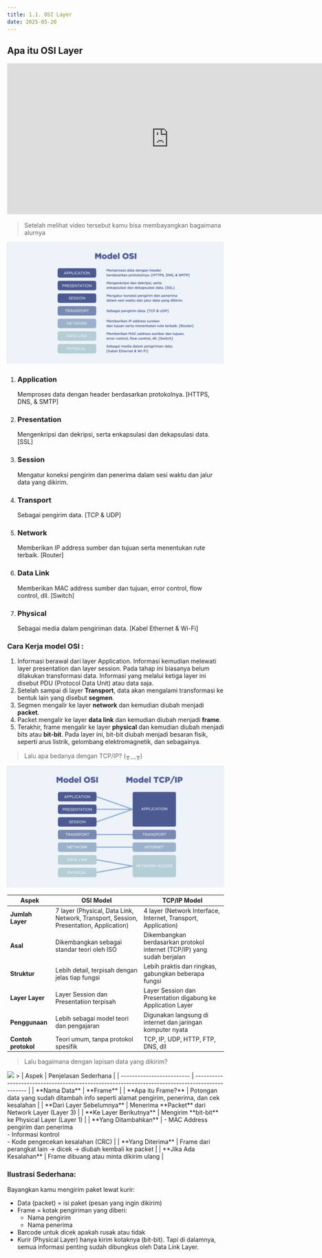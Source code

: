 ```yaml
---
title: 1.1. OSI Layer
date: 2025-05-20
---
```


## Apa itu OSI Layer

<iframe width="750" height="350" 
  src="https://www.youtube.com/embed/UJn-fbxWbGs" 
  title="OSI Layers" 
  frameborder="0" 
  allow="accelerometer; autoplay; clipboard-write; encrypted-media; gyroscope; picture-in-picture" 
  allowfullscreen>
</iframe>

>Setelah melihat video tersebut kamu bisa membayangkan bagaimana alurnya
>
![OSI](OSI.png)
>
1. ### Application
    Memproses data dengan header berdasarkan protokolnya.
    [HTTPS, DNS, & SMTP]
2. ### Presentation
    Mengenkripsi dan dekripsi, serta enkapsulasi dan dekapsulasi data.
    [SSL]

3. ### Session
    Mengatur koneksi pengirim dan penerima dalam sesi waktu dan jalur data yang dikirim.

4. ### Transport
    Sebagai pengirim data.
    [TCP & UDP]

5. ### Network
    Memberikan IP address sumber dan tujuan serta menentukan rute terbaik.
    [Router]

6. ### Data Link
    Memberikan MAC address sumber dan tujuan, error control, flow control, dll.
    [Switch]

7. ### Physical
    Sebagai media dalam pengiriman data.
    [Kabel Ethernet & Wi-Fi]
>
### Cara Kerja model OSI :
1. Informasi berawal dari layer Application. Informasi kemudian melewati layer presentation dan layer session. Pada tahap ini biasanya belum dilakukan transformasi data. Informasi yang melalui ketiga layer ini disebut PDU (Protocol Data Unit) atau data saja.
2. Setelah sampai di layer **Transport**, data akan mengalami transformasi ke bentuk lain yang disebut **segmen**.
3. Segmen mengalir ke layer **network** dan kemudian diubah menjadi **packet**.
4. Packet mengalir ke layer **data link** dan kemudian diubah menjadi **frame**.
5. Terakhir, frame mengalir ke layer **physical** dan kemudian diubah menjadi bits atau **bit-bit**.
    Pada layer ini, bit-bit diubah menjadi besaran fisik, seperti arus listrik, gelombang elektromagnetik, dan sebagainya.
>
> Lalu apa bedanya dengan TCP/IP? (╥﹏╥)
>
![TCP-IP](TCP-IP.png)

| Aspek               | OSI Model                                                                             | TCP/IP Model                                                            |
| ------------------- | ------------------------------------------------------------------------------------- | ----------------------------------------------------------------------- |
| **Jumlah Layer**    | 7 layer (Physical, Data Link, Network, Transport, Session, Presentation, Application) | 4 layer (Network Interface, Internet, Transport, Application)           |
| **Asal**            | Dikembangkan sebagai standar teori oleh ISO                                           | Dikembangkan berdasarkan protokol internet (TCP/IP) yang sudah berjalan |
| **Struktur**        | Lebih detail, terpisah dengan jelas tiap fungsi                                       | Lebih praktis dan ringkas, gabungkan beberapa fungsi                    |
| **Layer Layer**     | Layer Session dan Presentation terpisah                                               | Layer Session dan Presentation digabung ke Application Layer            |
| **Penggunaan**      | Lebih sebagai model teori dan pengajaran                                              | Digunakan langsung di internet dan jaringan komputer nyata              |
| **Contoh protokol** | Teori umum, tanpa protokol spesifik                                                   | TCP, IP, UDP, HTTP, FTP, DNS, dll                                       |
>
>Lalu bagaimana dengan lapisan data yang dikirim?
<img src="/jarkom/OSI-Layer/DATA-Layer.png" style="width:300px; height:300;" />
>
| Aspek                     | Penjelasan Sederhana                                                                            |
| ------------------------- | ----------------------------------------------------------------------------------------------- |
| **Nama Data**             | **Frame**                                                                                       |
| **Apa itu Frame?**        | Potongan data yang sudah ditambah info seperti alamat pengirim, penerima, dan cek kesalahan     |
| **Dari Layer Sebelumnya** | Menerima **Packet** dari Network Layer (Layer 3)                                                |
| **Ke Layer Berikutnya**   | Mengirim **bit-bit** ke Physical Layer (Layer 1)                                                |
| **Yang Ditambahkan**      | - MAC Address pengirim dan penerima<br>- Informasi kontrol<br>- Kode pengecekan kesalahan (CRC) |
| **Yang Diterima**         | Frame dari perangkat lain → dicek → diubah kembali ke packet                                    |
| **Jika Ada Kesalahan**    | Frame dibuang atau minta dikirim ulang                                                          |

>
### Ilustrasi Sederhana:
Bayangkan kamu mengirim paket lewat kurir:
- Data (packet) = isi paket (pesan yang ingin dikirim)
- Frame = kotak pengiriman yang diberi:
    - Nama pengirim
    - Nama penerima
- Barcode untuk dicek apakah rusak atau tidak
- Kurir (Physical Layer) hanya kirim kotaknya (bit-bit). Tapi di dalamnya, semua informasi penting sudah dibungkus oleh
    Data Link Layer.
